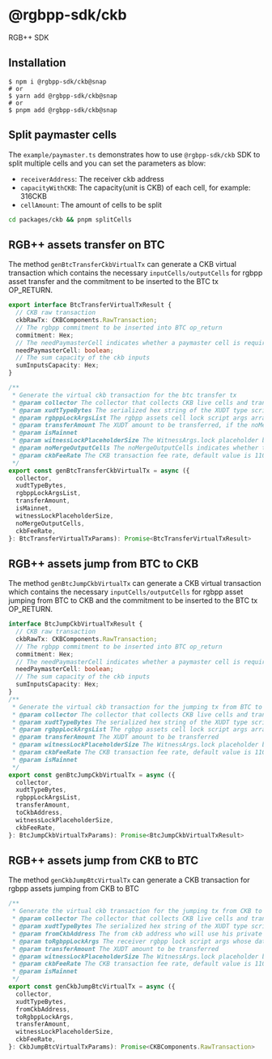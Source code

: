 # @rgbpp-sdk/ckb

RGB++ SDK

## Installation

```
$ npm i @rgbpp-sdk/ckb@snap
# or
$ yarn add @rgbpp-sdk/ckb@snap
# or
$ pnpm add @rgbpp-sdk/ckb@snap
```

## Split paymaster cells

The `example/paymaster.ts` demonstrates how to use `@rgbpp-sdk/ckb` SDK to split multiple cells and you can set the parameters as blow:

- `receiverAddress`: The receiver ckb address
- `capacityWithCKB`: The capacity(unit is CKB) of each cell, for example: 316CKB
- `cellAmount`: The amount of cells to be split

```bash
cd packages/ckb && pnpm splitCells
```

## RGB++ assets transfer on BTC

The method `genBtcTransferCkbVirtualTx` can generate a CKB virtual transaction which contains the necessary `inputCells/outputCells` for rgbpp asset transfer and the commitment to be inserted to the BTC tx OP_RETURN.

```TypeScript
export interface BtcTransferVirtualTxResult {
  // CKB raw transaction
  ckbRawTx: CKBComponents.RawTransaction;
  // The rgbpp commitment to be inserted into BTC op_return
  commitment: Hex;
  // The needPaymasterCell indicates whether a paymaster cell is required
  needPaymasterCell: boolean;
  // The sum capacity of the ckb inputs
  sumInputsCapacity: Hex;
}

/**
 * Generate the virtual ckb transaction for the btc transfer tx
 * @param collector The collector that collects CKB live cells and transactions
 * @param xudtTypeBytes The serialized hex string of the XUDT type script
 * @param rgbppLockArgsList The rgbpp assets cell lock script args array whose data structure is: out_index | bitcoin_tx_id
 * @param transferAmount The XUDT amount to be transferred, if the noMergeOutputCells is true, the transferAmount will be ignored
 * @param isMainnet
 * @param witnessLockPlaceholderSize The WitnessArgs.lock placeholder bytes array size and the default value is 5000
 * @param noMergeOutputCells The noMergeOutputCells indicates whether the CKB outputs need to be merged. By default, the outputs will be merged.
 * @param ckbFeeRate The CKB transaction fee rate, default value is 1100
 */
export const genBtcTransferCkbVirtualTx = async ({
  collector,
  xudtTypeBytes,
  rgbppLockArgsList,
  transferAmount,
  isMainnet,
  witnessLockPlaceholderSize,
  noMergeOutputCells,
  ckbFeeRate,
}: BtcTransferVirtualTxParams): Promise<BtcTransferVirtualTxResult>
```

## RGB++ assets jump from BTC to CKB

The method `genBtcJumpCkbVirtualTx` can generate a CKB virtual transaction which contains the necessary `inputCells/outputCells` for rgbpp asset jumping from BTC to CKB and the commitment to be inserted to the BTC tx OP_RETURN.

```TypeScript
interface BtcJumpCkbVirtualTxResult {
  // CKB raw transaction
  ckbRawTx: CKBComponents.RawTransaction;
  // The rgbpp commitment to be inserted into BTC op_return
  commitment: Hex;
  // The needPaymasterCell indicates whether a paymaster cell is required
  needPaymasterCell: boolean;
  // The sum capacity of the ckb inputs
  sumInputsCapacity: Hex;
}
/**
 * Generate the virtual ckb transaction for the jumping tx from BTC to CKB
 * @param collector The collector that collects CKB live cells and transactions
 * @param xudtTypeBytes The serialized hex string of the XUDT type script
 * @param rgbppLockArgsList The rgbpp assets cell lock script args array whose data structure is: out_index | bitcoin_tx_id
 * @param transferAmount The XUDT amount to be transferred
 * @param witnessLockPlaceholderSize The WitnessArgs.lock placeholder bytes array size and the default value is 5000
 * @param ckbFeeRate The CKB transaction fee rate, default value is 1100
 * @param isMainnet
 */
export const genBtcJumpCkbVirtualTx = async ({
  collector,
  xudtTypeBytes,
  rgbppLockArgsList,
  transferAmount,
  toCkbAddress,
  witnessLockPlaceholderSize,
  ckbFeeRate,
}: BtcJumpCkbVirtualTxParams): Promise<BtcJumpCkbVirtualTxResult>
```

## RGB++ assets jump from CKB to BTC

The method `genCkbJumpBtcVirtualTx` can generate a CKB transaction for rgbpp assets jumping from CKB to BTC

```TypeScript
/**
 * Generate the virtual ckb transaction for the jumping tx from CKB to BTC
 * @param collector The collector that collects CKB live cells and transactions
 * @param xudtTypeBytes The serialized hex string of the XUDT type script
 * @param fromCkbAddress The from ckb address who will use his private key to sign the ckb tx
 * @param toRgbppLockArgs The receiver rgbpp lock script args whose data structure is: out_index | bitcoin_tx_id
 * @param transferAmount The XUDT amount to be transferred
 * @param witnessLockPlaceholderSize The WitnessArgs.lock placeholder bytes array size and the default value is 5000
 * @param ckbFeeRate The CKB transaction fee rate, default value is 1100
 * @param isMainnet
 */
export const genCkbJumpBtcVirtualTx = async ({
  collector,
  xudtTypeBytes,
  fromCkbAddress,
  toRgbppLockArgs,
  transferAmount,
  witnessLockPlaceholderSize,
  ckbFeeRate,
}: CkbJumpBtcVirtualTxParams): Promise<CKBComponents.RawTransaction>
```

